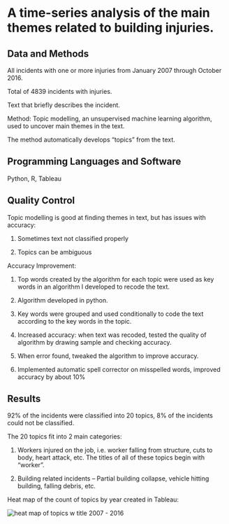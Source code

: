 
# A time-series analysis of the main themes related to building injuries.


## Data and Methods

All incidents with one or more injuries from January 2007 through October 2016.

Total of 4839 incidents with injuries. 

Text that briefly describes the incident.

Method: Topic modelling, an unsupervised machine learning algorithm, used to uncover main themes in the text.

The method automatically develops “topics” from the text.

## Programming Languages and Software

Python, R, Tableau


## Quality Control

Topic modelling is good at finding themes in text, but has issues with accuracy:

1. Sometimes text not classified properly

2. Topics can be ambiguous

Accuracy Improvement: 

1. Top words created by the algorithm for each topic were used as key words in an algorithm I developed to recode the text.

2. Algorithm developed in python.

3. Key words were grouped and used conditionally to code the text according to the key words in the topic.

4. Increased accuracy: when text was recoded, tested the quality of algorithm by drawing sample and checking accuracy.

5. When error found, tweaked the algorithm to improve accuracy.

6. Implemented automatic spell corrector on misspelled words, improved accuracy by about 10%


## Results

92% of the incidents were classified into 20 topics, 8% of the incidents could not be classified.

The 20 topics fit into 2 main categories:

1. Workers injured on the job, i.e. worker falling from structure, cuts to body, heart attack, etc. The titles of all of these topics begin with “worker”.

2. Building related incidents – Partial building collapse, vehicle hitting building, falling debris, etc.

Heat map of the count of topics by year created in Tableau:



![heat map of topics w title 2007 - 2016](https://cloud.githubusercontent.com/assets/11237613/22706291/ae125bfe-ed3c-11e6-8072-7dc9953d8401.png)



